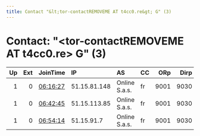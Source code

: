 ```yaml
---
title: Contact "&lt;tor-contactREMOVEME AT t4cc0.re&gt; G" (3)
---
```


# Contact: "&lt;tor-contactREMOVEME AT t4cc0.re&gt; G" (3)

|   Up |   Ext | JoinTime                                                                                            | IP           | AS            | CC   |   ORp |   Dirp | OS    | Version   | Nickname    |   eFamMembers |
|-----:|------:|:----------------------------------------------------------------------------------------------------|:-------------|:--------------|:-----|------:|-------:|:------|:----------|:------------|--------------:|
|    1 |     0 | [06:16:27](https://metrics.torproject.org/rs.html#details/D1F2C5C820B3F96BE6144CBFB84FDDF9D0EC0810) | 51.15.81.148 | Online S.a.s. | fr   |  9001 |   9030 | Linux | 0.3.3.9   | t4cc0reTor5 |             6 |
|    1 |     0 | [06:42:45](https://metrics.torproject.org/rs.html#details/66BBCD0D58FDB891AD86CE22A2613A9BEE3CA274) | 51.15.113.85 | Online S.a.s. | fr   |  9001 |   9030 | Linux | 0.3.3.9   | t4cc0reTor4 |             6 |
|    1 |     0 | [06:54:14](https://metrics.torproject.org/rs.html#details/C3263F4B4E92127B7CD15E8F9746B4382233424A) | 51.15.91.7   | Online S.a.s. | fr   |  9001 |   9030 | Linux | 0.3.3.9   | t4cc0reTor6 |             6 |
